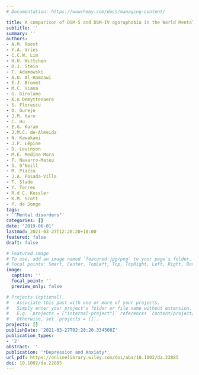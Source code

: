 ```yaml
---
# Documentation: https://wowchemy.com/docs/managing-content/

title: A comparison of DSM‐5 and DSM‐IV agoraphobia in the World Mental Health Surveys
subtitle: ''
summary: ''
authors:
- A.M. Roest
- Y.A. Vries
- C.C.W. Lim
- H.U. Wittchen
- D.J. Stein
- T. Adamowski
- A.O. Al‐Hamzawi
- E.J. Bromet
- M.C. Viana
- G. Girolamo
- K.n Demyttenaere
- S. Florescu
- O. Gureje
- J.M. Haro
- C. Hu
- E.G. Karam
- J.M.C. de‐Almeida
- N. Kawakami
- J.P. Lépine
- D. Levinson
- M.E. Medina‐Mora
- F. Navarro‐Mateu
- S. O’Neill
- M. Piazza
- J.A. Posada‐Villa
- T. Slade
- Y. Torres
- R.d C. Kessler
- K.M. Scott
- P. de Jonge
tags: 
- '"Mental disorders"'
categories: []
date: '2019-06-01'
lastmod: 2021-03-27T12:28:20+10:00
featured: false
draft: false

# Featured image
# To use, add an image named `featured.jpg/png` to your page's folder.
# Focal points: Smart, Center, TopLeft, Top, TopRight, Left, Right, BottomLeft, Bottom, BottomRight.
image:
  caption: ''
  focal_point: ''
  preview_only: false

# Projects (optional).
#   Associate this post with one or more of your projects.
#   Simply enter your project's folder or file name without extension.
#   E.g. `projects = ["internal-project"]` references `content/project/deep-learning/index.md`.
#   Otherwise, set `projects = []`.
projects: []
publishDate: '2021-03-27T02:28:20.334508Z'
publication_types:
- '2'
abstract: ''
publication: '*Depression and Anxiety*'
url_pdf: https://onlinelibrary.wiley.com/doi/abs/10.1002/da.22885
doi: 10.1002/da.22885
---
```

